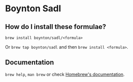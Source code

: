 # Boynton Sadl

## How do I install these formulae?
`brew install boynton/sadl/<formula>`

Or `brew tap boynton/sadl` and then `brew install <formula>`.

## Documentation
`brew help`, `man brew` or check [Homebrew's documentation](https://docs.brew.sh).
